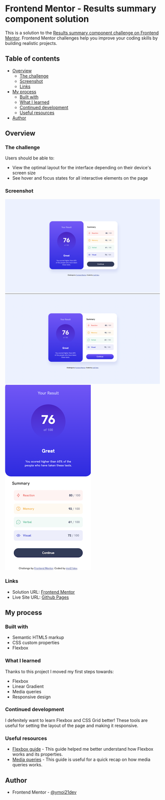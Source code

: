 # Frontend Mentor - Results summary component solution

This is a solution to the [Results summary component challenge on Frontend Mentor](https://www.frontendmentor.io/challenges/results-summary-component-CE_K6s0maV). Frontend Mentor challenges help you improve your coding skills by building realistic projects. 

## Table of contents

- [Overview](#overview)
  - [The challenge](#the-challenge)
  - [Screenshot](#screenshot)
  - [Links](#links)
- [My process](#my-process)
  - [Built with](#built-with)
  - [What I learned](#what-i-learned)
  - [Continued development](#continued-development)
  - [Useful resources](#useful-resources)
- [Author](#author)

## Overview

### The challenge

Users should be able to:

- View the optimal layout for the interface depending on their device's screen size
- See hover and focus states for all interactive elements on the page

### Screenshot

![Desktop (not hover)](./screenshots/desktop_not_hover.png)
![Desktop (hover)](./screenshots/desktop_hover.png)
![Mobile](./screenshots/mobile.png)

### Links

- Solution URL: [Frontend Mentor](https://www.frontendmentor.io/solutions/flexbox-with-results-summary-component-project-4s-MUH0JJX)
- Live Site URL: [Github Pages](https://moi21dev.github.io/results-summary-component/)

## My process

### Built with

- Semantic HTML5 markup
- CSS custom properties
- Flexbox

### What I learned

Thanks to this project I moved my first steps towards:
- Flexbox
- Linear Gradient
- Media queries
- Responsive design

### Continued development

I defenitely want to learn Flexbox and CSS Grid better! These tools are useful for setting the layout of the page and making it responsive. 

### Useful resources

- [Flexbox guide](https://developer.mozilla.org/en-US/docs/Learn/CSS/CSS_layout/Flexbox) - This guide helped me better understand how Flexbox works and its properties.
- [Media queries](https://developer.mozilla.org/en-US/docs/Learn/CSS/CSS_layout/Media_queries) - This guide is useful for a quick recap on how media queries works.

## Author
- Frontend Mentor - [@ymoi21dev](https://www.frontendmentor.io/profile/moi21dev)